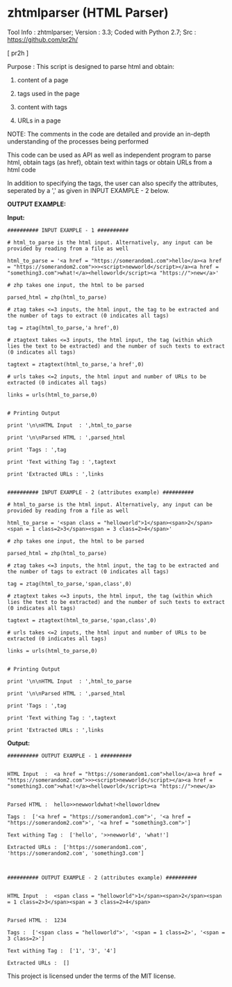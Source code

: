 # zhtmlparser (HTML Parser)

Tool Info : zhtmlparser; Version : 3.3; Coded with Python 2.7; Src : https://github.com/pr2h/

[ pr2h ]

Purpose    : This script is designed to parse html and obtain:
	
1) content of a page

2) tags used in the page

3) content with tags
	
4) URLs in a page


NOTE: The comments in the code are detailed and provide an in-depth understanding of the processes being performed

This code can be used as API as well as independent program to parse html, obtain tags (as href), obtain text within tags or obtain URLs from a html code

In addition to specifying the tags, the user can also specify the attributes, seperated by a ',' as given in INPUT EXAMPLE - 2 below.

<b>OUTPUT EXAMPLE:</b>

<b>Input:</b>

    ########## INPUT EXAMPLE - 1 ##########
    
	# html_to_parse is the html input. Alternatively, any input can be provided by reading from a file as well
    
	html_to_parse = '<a href = "https://somerandom1.com">hello</a><a href = "https://somerandom2.com">>><script>newworld</script></a><a href = "something3.com">what!</a><helloworld</script><a "https://">new</a>'
    
	# zhp takes one input, the html to be parsed
    
	parsed_html = zhp(html_to_parse)
    
	# ztag takes <=3 inputs, the html input, the tag to be extracted and the number of tags to extract (0 indicates all tags)
    
	tag = ztag(html_to_parse,'a href',0)
    
	# ztagtext takes <=3 inputs, the html input, the tag (within which lies the text to be extracted) and the number of such texts to extract (0 indicates all tags)
    
	tagtext = ztagtext(html_to_parse,'a href',0)
    
	# urls takes <=2 inputs, the html input and number of URLs to be extracted (0 indicates all tags)
    
	links = urls(html_to_parse,0)
        
    
	# Printing Output
    
	print '\n\nHTML Input  : ',html_to_parse
    
	print '\n\nParsed HTML : ',parsed_html
    
	print 'Tags : ',tag
    
	print 'Text withing Tag : ',tagtext
    
	print 'Extracted URLs : ',links

	
    ########## INPUT EXAMPLE - 2 (attributes example) ##########
    
	# html_to_parse is the html input. Alternatively, any input can be provided by reading from a file as well
	
	html_to_parse = '<span class = "helloworld">1</span><span>2</span><span = 1 class=2>3</span><span = 3 class=2>4</span>'
    
	# zhp takes one input, the html to be parsed
    
	parsed_html = zhp(html_to_parse)
    
	# ztag takes <=3 inputs, the html input, the tag to be extracted and the number of tags to extract (0 indicates all tags)

    tag = ztag(html_to_parse,'span,class',0)

    # ztagtext takes <=3 inputs, the html input, the tag (within which lies the text to be extracted) and the number of such texts to extract (0 indicates all tags)

    tagtext = ztagtext(html_to_parse,'span,class',0)

    # urls takes <=2 inputs, the html input and number of URLs to be extracted (0 indicates all tags)

    links = urls(html_to_parse,0)

	
    # Printing Output

    print '\n\nHTML Input  : ',html_to_parse

    print '\n\nParsed HTML : ',parsed_html

    print 'Tags : ',tag

    print 'Text withing Tag : ',tagtext

    print 'Extracted URLs : ',links


	
<b>Output:</b>

	########## OUTPUT EXAMPLE - 1 ##########


	HTML Input  :  <a href = "https://somerandom1.com">hello</a><a href = "https://somerandom2.com">>><script>newworld</script></a><a href = "something3.com">what!</a><helloworld</script><a "https://">new</a>


	Parsed HTML :  hello>>newworldwhat!<helloworldnew
	
	Tags :  ['<a href = "https://somerandom1.com">', '<a href = "https://somerandom2.com">', '<a href = "something3.com">']
	
	Text withing Tag :  ['hello', '>>newworld', 'what!']
	
	Extracted URLs :  ['https://somerandom1.com', 'https://somerandom2.com', 'something3.com']


	
	########## OUTPUT EXAMPLE - 2 (attributes example) ##########


	HTML Input  :  <span class = "helloworld">1</span><span>2</span><span = 1 class=2>3</span><span = 3 class=2>4</span>


	Parsed HTML :  1234
	
	Tags :  ['<span class = "helloworld">', '<span = 1 class=2>', '<span = 3 class=2>']
	
	Text withing Tag :  ['1', '3', '4']
	
	Extracted URLs :  []



This project is licensed under the terms of the MIT license.
